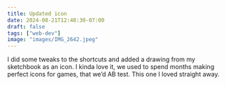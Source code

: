 ```yaml
---
title: Updated icon
date: 2024-08-21T12:48:30-07:00
draft: false
tags: ["web-dev"]
image: "images/IMG_2642.jpeg"
---
```


I did some tweaks to the shortcuts and added a drawing from my sketchbook as an icon. I kinda love it, we used to spend months making perfect icons for games, that we’d AB test. This one I loved straight away. 
